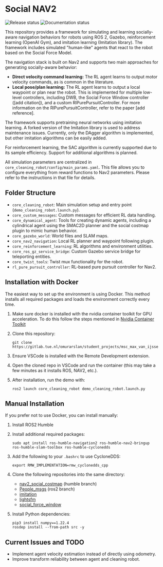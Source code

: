 # Social NAV2
![Release status](https://img.shields.io/badge/Status-In_progress-yellow)
![Documentation status](https://img.shields.io/badge/Documentation-In_progress-yellow)

This repository provides a framework for simulating and learning socially-aware navigation behaviors for robots using ROS 2, Gazebo, reinforcement learning (OpenAI Gym), and imitation learning (Imitation library). The framework includes simulated "human-like" agents that react to the robot based on the Social Force Model.

The navigation stack is built on Nav2 and supports two main approaches for generating socially-aware behavior:
- **Direct velocity command learning:** The RL agent learns to output motor velocity commands, as is common in the literature.
- **Local pose/plan learning:** The RL agent learns to output a local waypoint or plan near the robot. This is implemented for multiple low-level controllers, including DWB, the Social Force Window controller ([add citation]), and a custom RlPurePursuitController. For more information on the RlPurePursuitController, refer to the paper [add reference].

The framework supports pretraining neural networks using imitation learning. A forked version of the Imitation library is used to address maintenance issues. Currently, only the DAgger algorithm is implemented, but other imitation algorithms can be easily added.

For reinforcement learning, the SAC algorithm is currently supported due to its sample efficiency. Support for additional algorithms is planned.

All simulation parameters are centralized in `core_cleaning_robot/config/main_params.yaml`. This file allows you to configure everything from reward functions to Nav2 parameters. Please refer to the instructions in that file for details.

## Folder Structure

- `core_cleaning_robot`: Main simulation setup and entry point (`demo_cleaning_robot.launch.py`).
- `core_custom_messages`: Custom messages for efficient RL data handling.
- `core_dynamical_agent`: Tools for creating dynamic agents, including a cylindrical agent using the SMAC2D planner and the social costmap plugin to mimic human behavior.
- `core_gazebo_world`: World files and SLAM maps.
- `core_nav2_navigation`: Local RL planner and waypoint following plugin.
- `core_reinforcement_learning`: RL algorithms and environment utilities.
- `core_ros_gz_service_bridge`: Custom Gazebo service bridge for teleporting entities.
- `core_twist_tools`: Twist mux functionality for the robot.
- `rl_pure_pursuit_controller`: RL-based pure pursuit controller for Nav2.


## Installation with Docker
The easiest way to set up the environment is using Docker. This method installs all required packages and loads the environment correctly every time.
1. Make sure docker is installed with the nvidia container toolkit for GPU acceleration. To do this follow the steps mentioned in
   [Nvidia Container Toolkit](   https://developer.nvidia.com/cuda-downloads?target_os=Linux&target_arch=x86_64&Distribution=Ubuntu&target_version=22.04&target_type=deb_local
   )

2. Clone this repository:
   ```
   git clone https://gitlab.tue.nl/omurarslan/student_projects/msc_max_van_ijsseldijk.git
   ```
3. Ensure VSCode is installed with the Remote Development extension.
4. Open the cloned repo in VSCode and run the container (this may take a few minutes as it installs ROS, NAV2, etc.).
5. After installation, run the demo with:
   ```
   ros2 launch core_cleaning_robot demo_cleaning_robot.launch.py
   ```

## Manual Installation
If you prefer not to use Docker, you can install manually:

1. Install ROS2 Humble
2. Install additional required packages:
   ```
   sudo apt install ros-humble-navigation2 ros-humble-nav2-bringup ros-humble-slam-toolbox ros-humble-cyclonedds
   ```
3. Add the following to your `.bashrc` to use CycloneDDS:
   ```
   export RMW_IMPLEMENTATION=rmw_cyclonedds_cpp
   ```
4. Clone the following repositories into the same directory:
   - [nav2_social_costmap](https://github.com/robotics-upo/nav2_social_costmap_plugin) (humble branch)
   - [People_msgs](https://github.com/wg-perception/people/tree/ros2) (ros2 branch)
   - [imitation](https://github.com/maxijsseldijk/imitation.git)
   - [lightsfm](https://github.com/robotics-upo/lightsfm.git)
   - [social_force_window](https://github.com/maxijsseldijk/social_force_window_planner.git)


5. Install Python dependencies:
   ```
   pip3 install numpy==1.22.4
   rosdep install --from-path src -y
   ```

## Current Issues and TODO
- Implement agent velocity estimation instead of directly using odometry.
- Improve transform reliability between agent and cleaning robot.

